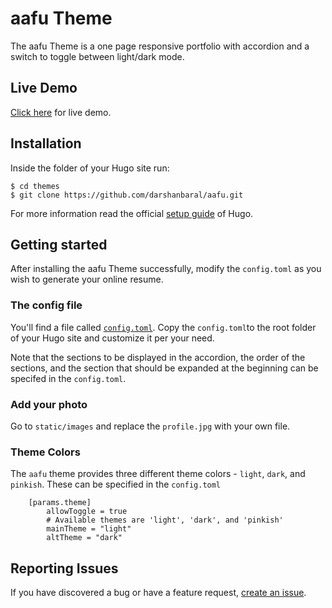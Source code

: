 # aafu Theme

The aafu Theme is a one page responsive portfolio with accordion and a switch to toggle between light/dark mode.

## Live Demo
[Click here](https://aafudemo.netlify.com/) for live demo.

## Installation

Inside the folder of your Hugo site run:

    $ cd themes
    $ git clone https://github.com/darshanbaral/aafu.git

For more information read the official [setup guide](//gohugo.io/overview/installing/) of Hugo.

## Getting started

After installing the aafu Theme successfully, modify the `config.toml` as you wish to generate your online resume.

### The config file

You'll find a file called [`config.toml`](//github.com/darshanbaral/aafu/blob/master/exampleSite/config.toml). Copy the `config.toml`to the root folder of your Hugo site and customize it per your need.

Note that the sections to be displayed in the accordion, the order of the sections, and the section that should be expanded at the beginning can be specifed in the `config.toml`.

### Add your photo

Go to `static/images` and replace the `profile.jpg` with your own file.

### Theme Colors

The `aafu` theme provides three different theme colors - `light`, `dark`, and `pinkish`. These can be specified in the `config.toml`

```
    [params.theme]
        allowToggle = true
        # Available themes are 'light', 'dark', and 'pinkish'
        mainTheme = "light"
        altTheme = "dark"
```    

## Reporting Issues

If you have discovered a bug or have a feature request, [create an issue](https://github.com/darshanbaral/aafu/issues/new).
